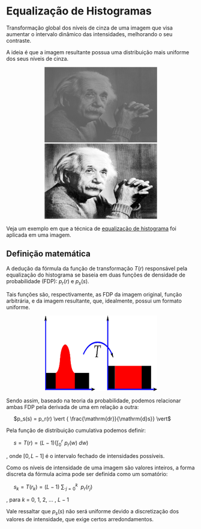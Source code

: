 # Equalização de Histogramas

Transformação global dos níveis de cinza de uma imagem que visa aumentar o intervalo dinâmico das intensidades, melhorando o seu contraste.

A ideia é que a imagem resultante possua uma distribuição mais uniforme dos seus níveis de cinza.

<p align="center">
    <img src="./readmeImg/einsten.jpg" width="300px" height="200px">
    <img src="./readmeImg/einsten_output.jpg" width="300px" height="200px">
</p>

Veja um exemplo em que a técnica de [equalização de histograma](einsten) foi aplicada em uma imagem.

## Definição matemática

A dedução da fórmula da função de transformação $T(r)$ responsável pela equalização do histograma se baseia em duas funções de densidade de probabilidade (FDP): $p_r(r)$ e $p_s(s)$. 

Tais funções são, respectivamente, as FDP da imagem original, função arbitrária, e da imagem resultante, que, idealmente, possui um formato uniforme. 

<p align="center">
    <img src="./readmeImg/equalizacao.jpg" width="300px" height="200px">
</p>

Sendo assim, baseado na teoria da probabilidade, podemos relacionar ambas FDP pela derivada de uma em relação a outra:

&nbsp;&nbsp;&nbsp;&nbsp; $p_s(s) = p_r(r) \vert { \frac{\mathrm{dr}}{\mathrm{d}s}} \vert$

Pela função de distribuição cumulativa podemos definir:

&nbsp;&nbsp;&nbsp;&nbsp; $s = T(r) = (L - 1) \left(\int_{0}^{r} \ p_r(w)\ dw \right)$

, onde $[0, L - 1]$ é o intervalo fechado de intensidades possíveis.

Como os níveis de intensidade de uma imagem são valores inteiros, a forma discreta da fórmula acima pode ser definida como um somatório:

&nbsp;&nbsp;&nbsp;&nbsp; $s_k = T(r_k) = (L - 1) \ \sum ._{j=0}^{k} \ \ p_r(r_j)$

, para $k$ = 0, 1, 2, ... , $L - 1$

Vale ressaltar que $p_s(s)$ não será uniforme devido a discretização dos valores de intensidade, que exige certos arredondamentos.